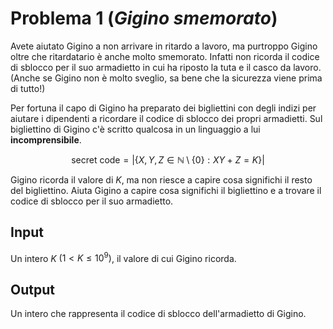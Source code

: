 # Problema 1 (*Gigino smemorato*)
Avete aiutato Gigino a non arrivare in ritardo a lavoro, ma purtroppo Gigino oltre che ritardatario è anche molto smemorato.
Infatti non ricorda il codice di sblocco per il suo armadietto in cui ha riposto la tuta e il casco da lavoro.
(Anche se Gigino non è molto sveglio, sa bene che la sicurezza viene prima di tutto!)

Per fortuna il capo di Gigino ha preparato dei bigliettini con degli indizi per aiutare i dipendenti a ricordare il codice di sblocco dei propri armadietti.
Sul bigliettino di Gigino c'è scritto qualcosa in un linguaggio a lui **incomprensibile**.

$$\text{secret code} = \vert \lbrace X,Y,Z \in \mathbb{N} \setminus \{0\} : XY + Z = K \rbrace \vert$$

Gigino ricorda il valore di $K$, ma non riesce a capire cosa significhi il resto del bigliettino.
Aiuta Gigino a capire cosa significhi il bigliettino e a trovare il codice di sblocco per il suo armadietto.

## Input
Un intero $K$ $(1 < K \leq 10^9)$, il valore di cui Gigino ricorda.

## Output
Un intero che rappresenta il codice di sblocco dell'armadietto di Gigino.
